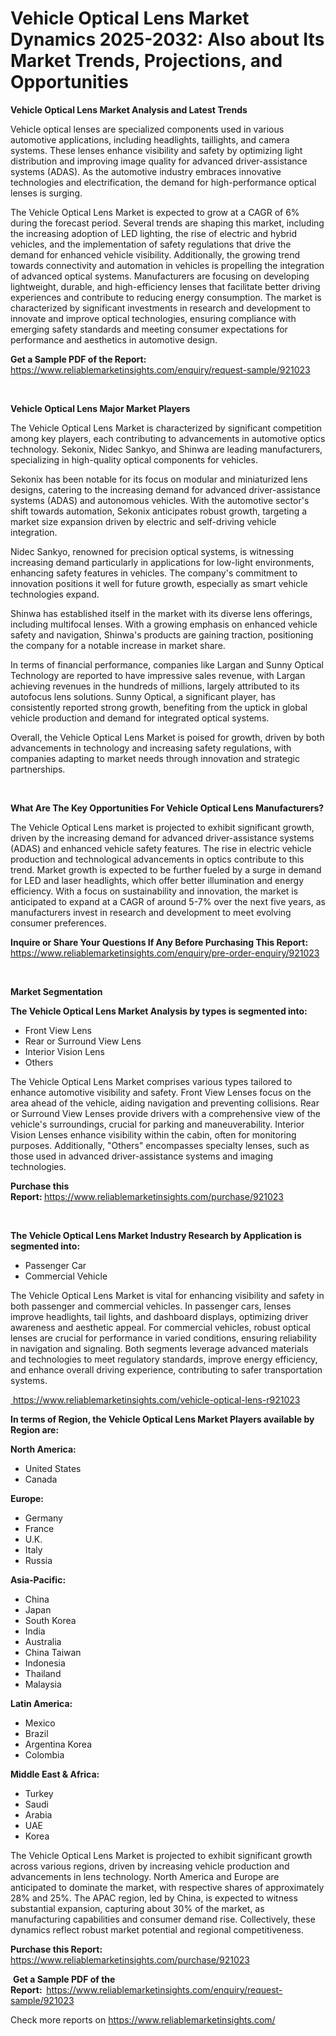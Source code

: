 <p><h1>Vehicle Optical Lens Market Dynamics 2025-2032: Also about Its Market Trends, Projections, and Opportunities</h1></p><p><strong>Vehicle Optical Lens Market Analysis and Latest Trends</strong></p>
<p><p>Vehicle optical lenses are specialized components used in various automotive applications, including headlights, taillights, and camera systems. These lenses enhance visibility and safety by optimizing light distribution and improving image quality for advanced driver-assistance systems (ADAS). As the automotive industry embraces innovative technologies and electrification, the demand for high-performance optical lenses is surging.</p><p>The Vehicle Optical Lens Market is expected to grow at a CAGR of 6% during the forecast period. Several trends are shaping this market, including the increasing adoption of LED lighting, the rise of electric and hybrid vehicles, and the implementation of safety regulations that drive the demand for enhanced vehicle visibility. Additionally, the growing trend towards connectivity and automation in vehicles is propelling the integration of advanced optical systems. Manufacturers are focusing on developing lightweight, durable, and high-efficiency lenses that facilitate better driving experiences and contribute to reducing energy consumption. The market is characterized by significant investments in research and development to innovate and improve optical technologies, ensuring compliance with emerging safety standards and meeting consumer expectations for performance and aesthetics in automotive design.</p></p>
<p><strong>Get a Sample PDF of the Report:&nbsp;</strong> <a href="https://www.reliablemarketinsights.com/enquiry/request-sample/921023?utm_campaign=2012&utm_medium=2&utm_source=Github&utm_content=ia&utm_term=09022025&utm_id=vehicle-optical-lens">https://www.reliablemarketinsights.com/enquiry/request-sample/921023</a></p>
<p>&nbsp;</p>
<p><strong>Vehicle Optical Lens Major Market Players</strong></p>
<p><p>The Vehicle Optical Lens Market is characterized by significant competition among key players, each contributing to advancements in automotive optics technology. Sekonix, Nidec Sankyo, and Shinwa are leading manufacturers, specializing in high-quality optical components for vehicles. </p><p>Sekonix has been notable for its focus on modular and miniaturized lens designs, catering to the increasing demand for advanced driver-assistance systems (ADAS) and autonomous vehicles. With the automotive sector's shift towards automation, Sekonix anticipates robust growth, targeting a market size expansion driven by electric and self-driving vehicle integration.</p><p>Nidec Sankyo, renowned for precision optical systems, is witnessing increasing demand particularly in applications for low-light environments, enhancing safety features in vehicles. The company's commitment to innovation positions it well for future growth, especially as smart vehicle technologies expand.</p><p>Shinwa has established itself in the market with its diverse lens offerings, including multifocal lenses. With a growing emphasis on enhanced vehicle safety and navigation, Shinwa's products are gaining traction, positioning the company for a notable increase in market share.</p><p>In terms of financial performance, companies like Largan and Sunny Optical Technology are reported to have impressive sales revenue, with Largan achieving revenues in the hundreds of millions, largely attributed to its autofocus lens solutions. Sunny Optical, a significant player, has consistently reported strong growth, benefiting from the uptick in global vehicle production and demand for integrated optical systems.</p><p>Overall, the Vehicle Optical Lens Market is poised for growth, driven by both advancements in technology and increasing safety regulations, with companies adapting to market needs through innovation and strategic partnerships.</p></p>
<p>&nbsp;</p>
<p><strong>What Are The Key Opportunities For Vehicle Optical Lens Manufacturers?</strong></p>
<p><p>The Vehicle Optical Lens market is projected to exhibit significant growth, driven by the increasing demand for advanced driver-assistance systems (ADAS) and enhanced vehicle safety features. The rise in electric vehicle production and technological advancements in optics contribute to this trend. Market growth is expected to be further fueled by a surge in demand for LED and laser headlights, which offer better illumination and energy efficiency. With a focus on sustainability and innovation, the market is anticipated to expand at a CAGR of around 5-7% over the next five years, as manufacturers invest in research and development to meet evolving consumer preferences.</p></p>
<p><strong>Inquire or Share Your Questions If Any Before Purchasing This Report:</strong> <a href="https://www.reliablemarketinsights.com/enquiry/pre-order-enquiry/921023?utm_campaign=2012&utm_medium=2&utm_source=Github&utm_content=ia&utm_term=09022025&utm_id=vehicle-optical-lens">https://www.reliablemarketinsights.com/enquiry/pre-order-enquiry/921023</a></p>
<p>&nbsp;</p>
<p><strong>Market Segmentation</strong></p>
<p><strong>The Vehicle Optical Lens Market Analysis by types is segmented into:</strong></p>
<p><ul><li>Front View Lens</li><li>Rear or Surround View Lens</li><li>Interior Vision Lens</li><li>Others</li></ul></p>
<p><p>The Vehicle Optical Lens Market comprises various types tailored to enhance automotive visibility and safety. Front View Lenses focus on the area ahead of the vehicle, aiding navigation and preventing collisions. Rear or Surround View Lenses provide drivers with a comprehensive view of the vehicle's surroundings, crucial for parking and maneuverability. Interior Vision Lenses enhance visibility within the cabin, often for monitoring purposes. Additionally, "Others" encompasses specialty lenses, such as those used in advanced driver-assistance systems and imaging technologies.</p></p>
<p><strong>Purchase this Report:&nbsp;</strong><a href="https://www.reliablemarketinsights.com/purchase/921023?utm_campaign=2012&utm_medium=2&utm_source=Github&utm_content=ia&utm_term=09022025&utm_id=vehicle-optical-lens">https://www.reliablemarketinsights.com/purchase/921023</a></p>
<p>&nbsp;</p>
<p><strong>The Vehicle Optical Lens Market Industry Research by Application is segmented into:</strong></p>
<p><ul><li>Passenger Car</li><li>Commercial Vehicle</li></ul></p>
<p><p>The Vehicle Optical Lens Market is vital for enhancing visibility and safety in both passenger and commercial vehicles. In passenger cars, lenses improve headlights, tail lights, and dashboard displays, optimizing driver awareness and aesthetic appeal. For commercial vehicles, robust optical lenses are crucial for performance in varied conditions, ensuring reliability in navigation and signaling. Both segments leverage advanced materials and technologies to meet regulatory standards, improve energy efficiency, and enhance overall driving experience, contributing to safer transportation systems.</p></p>
<p><a href="https://www.reliablemarketinsights.com/vehicle-optical-lens-r921023?utm_campaign=2012&utm_medium=2&utm_source=Github&utm_content=ia&utm_term=09022025&utm_id=vehicle-optical-lens">&nbsp;https://www.reliablemarketinsights.com/vehicle-optical-lens-r921023</a></p>
<p><strong>In terms of Region, the Vehicle Optical Lens Market Players available by Region are:</strong></p>
<p>
    <p> <strong> North America: </strong>
        <ul>
            <li>United States</li>
            <li>Canada</li>
        </ul>
        </p> 
    <p> <strong> Europe: </strong>
        <ul>
            <li>Germany</li>
            <li>France</li>
            <li>U.K.</li>
            <li>Italy</li>
            <li>Russia</li>
        </ul>
        </p> 
    <p> <strong> Asia-Pacific: </strong>
        <ul>
            <li>China</li>
            <li>Japan</li>
            <li>South Korea</li>
            <li>India</li>
            <li>Australia</li>
            <li>China Taiwan</li>
            <li>Indonesia</li>
            <li>Thailand</li>
            <li>Malaysia</li>
        </ul>
        </p> 
    <p> <strong> Latin America: </strong>
        <ul>
            <li>Mexico</li>
            <li>Brazil</li>
            <li>Argentina Korea</li>
            <li>Colombia</li>
        </ul>
        </p> 
    <p> <strong> Middle East & Africa: </strong>
        <ul>
            <li>Turkey</li>
            <li>Saudi</li>
            <li>Arabia</li>
            <li>UAE</li>
            <li>Korea</li>
        </ul>
    </p>
    </p>
<p><p>The Vehicle Optical Lens Market is projected to exhibit significant growth across various regions, driven by increasing vehicle production and advancements in lens technology. North America and Europe are anticipated to dominate the market, with respective shares of approximately 28% and 25%. The APAC region, led by China, is expected to witness substantial expansion, capturing about 30% of the market, as manufacturing capabilities and consumer demand rise. Collectively, these dynamics reflect robust market potential and regional competitiveness.</p></p>
<p><strong>Purchase this Report: </strong><a href="https://www.reliablemarketinsights.com/purchase/921023?utm_campaign=2012&utm_medium=2&utm_source=Github&utm_content=ia&utm_term=09022025&utm_id=vehicle-optical-lens">https://www.reliablemarketinsights.com/purchase/921023</a></p>
<p>&nbsp;<strong>Get a Sample PDF of the Report:&nbsp;&nbsp;</strong><a href="https://www.reliablemarketinsights.com/enquiry/request-sample/921023?utm_campaign=2012&utm_medium=2&utm_source=Github&utm_content=ia&utm_term=09022025&utm_id=vehicle-optical-lens">https://www.reliablemarketinsights.com/enquiry/request-sample/921023</a></p>
<p><strong></strong></p>
<p>Check more reports on <a href="https://www.reliablemarketinsights.com/?utm_campaign=2012&utm_medium=2&utm_source=Github&utm_content=ia&utm_term=09022025&utm_id=vehicle-optical-lens">https://www.reliablemarketinsights.com/</a></p>